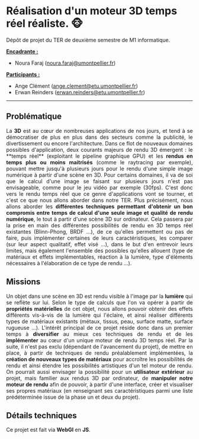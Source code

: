# Réalisation d'un moteur 3D temps réel réaliste. 🐵 
Dépôt de projet du TER de deuxième semestre de M1 informatique.

<b><u>Encadrante :</u></b>    
-  Noura Faraj (noura.faraj@umontpellier.fr) 

<b><u>Participants :</u></b>
- Ange Clément (ange.clement@etu.umontpellier.fr) 
- Erwan Reinders (erwan.reinders@etu.umontpellier.fr) 
______________________________
## Problématique
<p align="justify">
La <b>3D</b> est au cœur de nombreuses applications de nos jours, et tend à se démocratiser de plus en plus dans des secteurs comme la publicité, le divertissement ou encore l'architecture.
Dans ce flot de nouveaux domaines possibles d'application, deux courants majeurs de rendu 3D émergent : le **temps réel** (exploitant le pipeline graphique GPU) et les <b>rendus en temps plus ou moins maitrisés</b> (comme le raytracing par exemple), pouvant mettre jusqu'à plusieurs jours pour le rendu d'une simple image numérique à partir d'une scène en 3D. 
Pour certains domaines, il va de soi que le calcul d'une image se faisant sur plusieurs jours n'est pas envisageable, comme pour le jeu vidéo par exemple (30fps). C'est donc vers le rendu temps réel que ce genre d'applications vont se tourner, et c'est ce que nous allons aborder dans notre TER.
Plus précisément, nous allons aborder les <b>différentes techniques permettant d'obtenir un bon compromis entre temps de calcul d'une seule image et qualité de rendu numérique</b>, le tout à partir d'une scène 3D sur ordinateur. Cela passera par la prise en main des différentes possibilités de rendu en 3D temps réel existantes (Blinn-Phong, BRDF ...), de ce qu'elles permettent ou pas de faire, puis implémenter certaines de leurs caractéristiques, les comparer (sur leur aspect qualitatif, effet visé ...), dans le but d'en entrevoir leurs limites, mais également l'ensemble des possibles qu'elles allouent (type de matériaux et effets implémentables, réaction à la lumière, type d'éléments nécessaires à l'élaboration de ce type de rendu ...). 
</p>

## Missions
<p align="justify">
Un objet dans une scène en 3D est rendu visible à l'image par la <b>lumière</b> qui se reflète sur lui. Selon le type de calculs que l'on va opérer à partir de <b>propriétés matérielles</b> de cet objet, nous allons pouvoir obtenir des effets différents vis-à-vis de la lumière qui l'éclaire, et ainsi réaliser différents types de matériaux existants (métaux, tissus, peau, surface matte, surface rugueuse ...). L'intérêt principal de ce projet réside donc dans un premier temps à <b>diversifier</b> au mieux ces techniques de rendu et de les <b>implémenter</b> au cœur d'un unique moteur de rendu 3D temps réel.
Par la suite, il n'est pas exclu (dépendant de l'avancement du projet), de mettre en place, à partir de techniques de rendu préalablement implémentées, la <b>création de nouveaux types de matériaux</b> pour accroître les possibilités de rendu et ainsi étendre les possibilités artistiques d'un tel moteur de rendu.
On pourrait aussi envisager la possibilité pour un <b>utilisateur extérieur</b> au projet, mais familier aux rendus 3D par ordinateur, de <b>manipuler notre moteur de rendu</b> afin de pouvoir, à partir d'une interface, créer et visualiser ses propres matériaux (en renseignant ses caractéristiques parmi une liste prédéterminée issue de la phase un et deux du projet).
 </p>

## Détails techniques
<p align="justify">
Ce projet est fait via <b>WebGl</b> en <b>JS</b>.
</p>

